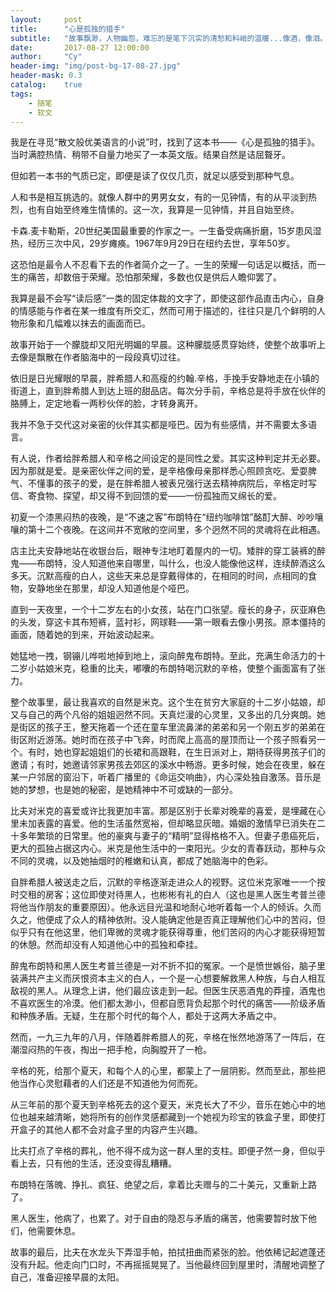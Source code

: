 ```yaml
---
layout:     post
title:      "心是孤独的猎手"
subtitle:   "故事飘渺，人物幽怨，难忘的是笔下沉实的清愁和料峭的温暖...像酒，像泪。——董桥"
date:       2017-08-27 12:00:00
author:     "Cy"
header-img: "img/post-bg-17-08-27.jpg"
header-mask: 0.3
catalog:    true
tags:
    - 随笔
    - 软文
---
```




> 

我是在寻觅“散文般优美语言的小说”时，找到了这本书——《心是孤独的猎手》。当时满腔热情、稍带不自量力地买了一本英文版。结果自然是诘屈聱牙。

但如若一本书的气质已定，即便是读了仅仅几页，就足以感受到那种气息。

人和书是相互挑选的。就像人群中的男男女女，有的一见钟情，有的从平淡到热烈，也有自始至终难生情愫的。这一次，我算是一见钟情，并且自始至终。

卡森.麦卡勒斯，20世纪美国最重要的作家之一。一生备受病痛折磨，15岁患风湿热，经历三次中风，29岁瘫痪。1967年9月29日在纽约去世，享年50岁。

这恐怕是最令人不忍看下去的作者简介之一了。一生的荣耀一句话足以概括，而一生的痛苦，却数倍于荣耀。恐怕那荣耀，多数也仅是供后人瞻仰罢了。

我算是最不会写“读后感”一类的固定体裁的文字了，即使这部作品直击内心，自身的情感能与作者在某一维度有所交汇，然而可用于描述的，往往只是几个鲜明的人物形象和几幅难以抹去的画面而已。

故事开始于一个朦胧却又阳光明媚的早晨。这种朦胧感贯穿始终，使整个故事听上去像是飘散在作者脑海中的一段段真切过往。

依旧是日光耀眼的早晨，胖希腊人和高瘦的约翰.辛格，手挽手安静地走在小镇的街道上，直到胖希腊人到达上班的甜品店。每次分手前，辛格总是将手放在伙伴的胳膊上，定定地看一两秒伙伴的脸，才转身离开。

我并不急于交代这对亲密的伙伴其实都是哑巴。因为有些感情，并不需要太多语言。

有人说，作者给胖希腊人和辛格之间设定的是同性之爱。其实这种判定并无必要。因为那就是爱。是亲密伙伴之间的爱，是辛格像母亲那样悉心照顾贪吃、爱耍脾气、不懂事的孩子的爱，是在胖希腊人被表兄强行送去精神病院后，辛格定时写信、寄食物、探望，却又得不到回馈的爱——一份孤独而又绵长的爱。

初夏一个漆黑闷热的夜晚，是“不速之客”布朗特在“纽约咖啡馆”酩酊大醉、吵吵嚷嚷的第十二个夜晚。在这间并不宽敞的空间里，多个迥然不同的灵魂将在此相遇。

店主比夫安静地站在收银台后，眼神专注地盯着屋内的一切。矮胖的穿工装裤的醉鬼——布朗特，没人知道他来自哪里，叫什么，也没人能像他这样，连续醉酒这么多天。沉默高瘦的白人，这些天来总是穿戴得体的，在相同的时间，点相同的食物，安静地坐在那里，却没人知道他是个哑巴。

直到一天夜里，一个十二岁左右的小女孩，站在门口张望。瘦长的身子，灰亚麻色的头发，穿这卡其布短裤，蓝衬衫，网球鞋——第一眼看去像小男孩。原本僵持的画面，随着她的到来，开始波动起来。

她猛地一拽，钢镚儿哗啦地掉到地上，滚向醉鬼布朗特。至此，充满生命活力的十二岁小姑娘米克，稳重的比夫，嘟囔的布朗特喝沉默的辛格，使整个画面富有了张力。

整个故事里，最让我喜欢的自然是米克。这个生在贫穷大家庭的十二岁小姑娘，却又与自己的两个凡俗的姐姐迥然不同。天真烂漫的心灵里，又多出的几分爽朗。她是街区的孩子王，整天拖着一个还在童车里流鼻涕的弟弟和另一个刚五岁的弟弟在街区附近游荡。她时而在孩子中飞奔，时而爬上高高的屋顶而让一个孩子照看另一个。有时，她也穿起姐姐们的长裙和高跟鞋，在生日派对上，期待获得男孩子们的邀请；有时，她邀请邻家男孩去郊区的溪水中畅游。更多时候，她会在夜里，躲在某一户邻居的窗沿下，听着广播里的《命运交响曲》，内心深处独自激荡。音乐是她的梦想，也是她的秘密，是她精神中不可或缺的一部分。

比夫对米克的喜爱或许比我更加丰富。那是区别于长辈对晚辈的喜爱，是埋藏在心里未加表露的喜爱。他的生活虽然宽裕，但却略显灰暗。婚姻的激情早已消失在二十多年繁琐的日常里。他的豪爽与妻子的“精明”显得格格不入。但妻子患癌死后，更大的孤独占据这内心。米克是他生活中的一束阳光。少女的青春跃动，那种与众不同的灵魂，以及她抽烟时的稚嫩和认真，都成了她脑海中的色彩。

自胖希腊人被送走之后，沉默的辛格逐渐走进众人的视野。这位米克家唯一一个按时交租的房客；这位即使对待黑人，也彬彬有礼的白人（这也是黑人医生考普兰德将他当作朋友的重要原因）。他永远目光温和地耐心地听着每一个人的倾诉。久而久之，他便成了众人的精神依附。没人能确定他是否真正理解他们心中的苦闷，但似乎只有在他这里，他们卑微的灵魂才能获得尊重，他们苦闷的内心才能获得短暂的休憩。然而却没有人知道他心中的孤独和牵挂。

醉鬼布朗特和黑人医生考普兰德是一对不折不扣的冤家。一个是愤世嫉俗，脑子里装满共产主义而厌恨资本主义的白人，一个是一心想要解救黑人种族，与白人相互敌视的黑人。从理念上讲，他们最应该走到一起。但医生厌恶酒鬼的莽撞，酒鬼也不喜欢医生的冷漠。他们都太渺小，但都自愿背负起那个时代的痛苦——阶级矛盾和种族矛盾。无疑，生在那个时代的每个人，都处于这两大矛盾之中。

然而，一九三九年的八月，伴随着胖希腊人的死，辛格在怅然地游荡了一阵后，在潮湿闷热的午夜，掏出一把手枪，向胸膛开了一枪。

辛格的死，给那个夏天，和每个人的心里，都蒙上了一层阴影。然而至此，那些把他当作心灵慰藉者的人们还是不知道他为何而死。

从三年前的那个夏天到辛格死去的这个夏天，米克长大了不少，音乐在她心中的地位也越来越清晰，她将所有的创作灵感都藏到一个她视为珍宝的铁盒子里，即使打开盒子的其他人都不会对盒子里的内容产生兴趣。

比夫打点了辛格的葬礼，他不得不成为这一群人里的支柱。即便孑然一身，但似乎看上去，只有他的生活，还没变得乱糟糟。

布朗特在落魄、挣扎、疯狂、绝望之后，拿着比夫赠与的二十美元，又重新上路了。

黑人医生，他病了，也累了。对于自由的隐忍与矛盾的痛苦，他需要暂时放下他们，他需要休息。

故事的最后，比夫在水龙头下弄湿手帕，拍拭扭曲而紧张的脸。他依稀记起遮蓬还没有升起。他走向门口时，不再摇摇晃晃了。当他最终回到屋里时，清醒地调整了自己，准备迎接早晨的太阳。